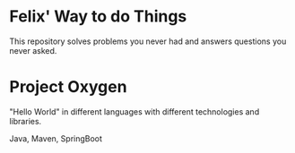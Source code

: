 # Felix' Way to do Things

This repository solves problems you never had and answers questions you never asked.

# Project Oxygen

"Hello World" in different languages with different technologies and libraries.

Java, Maven, SpringBoot
